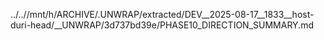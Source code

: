../..//mnt/h/ARCHIVE/.UNWRAP/extracted/DEV__2025-08-17__1833__host-duri-head/__UNWRAP/3d737bd39e/PHASE10_DIRECTION_SUMMARY.md